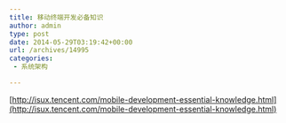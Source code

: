 ```yaml
---
title: 移动终端开发必备知识
author: admin
type: post
date: 2014-05-29T03:19:42+00:00
url: /archives/14995
categories:
 - 系统架构

---
```

[http://isux.tencent.com/mobile-development-essential-knowledge.html](http://isux.tencent.com/mobile-development-essential-knowledge.html)
